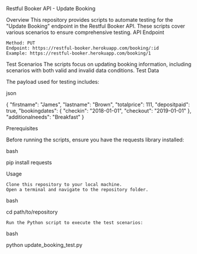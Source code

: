 Restful Booker API - Update Booking

Overview
This repository provides scripts to automate testing for the "Update Booking" endpoint in the Restful Booker API. These scripts cover various scenarios to ensure comprehensive testing.
API Endpoint

    Method: PUT
    Endpoint: https://restful-booker.herokuapp.com/booking/:id
    Example: https://restful-booker.herokuapp.com/booking/1

Test Scenarios
The scripts focus on updating booking information, including scenarios with both valid and invalid data conditions.
Test Data

The payload used for testing includes:

json

{
  "firstname": "James",
  "lastname": "Brown",
  "totalprice": 111,
  "depositpaid": true,
  "bookingdates": {
    "checkin": "2018-01-01",
    "checkout": "2019-01-01"
  },
  "additionalneeds": "Breakfast"
}

Prerequisites

Before running the scripts, ensure you have the requests library installed:

bash

pip install requests

Usage

    Clone this repository to your local machine.
    Open a terminal and navigate to the repository folder.

bash

cd path/to/repository

    Run the Python script to execute the test scenarios:

bash

python update_booking_test.py

